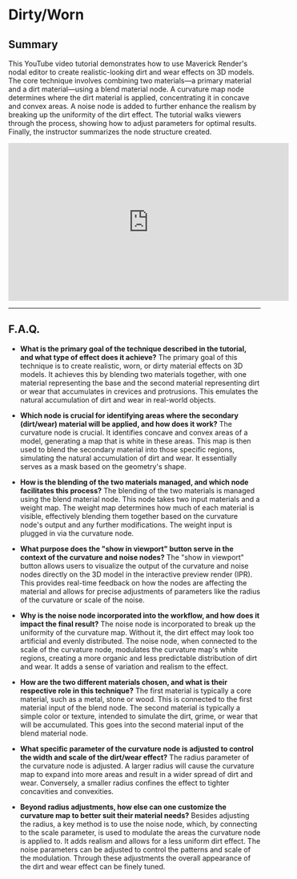 # Dirty/Worn

## Summary

This YouTube video tutorial demonstrates how to use Maverick Render's nodal editor to create realistic-looking dirt and wear effects on 3D models. The core technique involves combining two materials—a primary material and a dirt material—using a blend material node. A curvature map node determines where the dirt material is applied, concentrating it in concave and convex areas. A noise node is added to further enhance the realism by breaking up the uniformity of the dirt effect. The tutorial walks viewers through the process, showing how to adjust parameters for optimal results. Finally, the instructor summarizes the node structure created.

<iframe width="560" height="315" src="https://www.youtube.com/embed/LV9x1ai7Pss?si=zpoa_oLkRP76iTr6" title="YouTube video player" frameborder="0" allow="accelerometer; autoplay; clipboard-write; encrypted-media; gyroscope; picture-in-picture; web-share" referrerpolicy="strict-origin-when-cross-origin" allowfullscreen></iframe>

---

## F.A.Q.

- **What is the primary goal of the technique described in the tutorial, and what type of effect does it achieve?**
The primary goal of this technique is to create realistic, worn, or dirty material effects on 3D models. It achieves this by blending two materials together, with one material representing the base and the second material representing dirt or wear that accumulates in crevices and protrusions. This emulates the natural accumulation of dirt and wear in real-world objects.

- **Which node is crucial for identifying areas where the secondary (dirt/wear) material will be applied, and how does it work?**
The curvature node is crucial. It identifies concave and convex areas of a model, generating a map that is white in these areas. This map is then used to blend the secondary material into those specific regions, simulating the natural accumulation of dirt and wear. It essentially serves as a mask based on the geometry's shape.

- **How is the blending of the two materials managed, and which node facilitates this process?**
The blending of the two materials is managed using the blend material node. This node takes two input materials and a weight map. The weight map determines how much of each material is visible, effectively blending them together based on the curvature node's output and any further modifications. The weight input is plugged in via the curvature node.

- **What purpose does the "show in viewport" button serve in the context of the curvature and noise nodes?**
The "show in viewport" button allows users to visualize the output of the curvature and noise nodes directly on the 3D model in the interactive preview render (IPR). This provides real-time feedback on how the nodes are affecting the material and allows for precise adjustments of parameters like the radius of the curvature or scale of the noise.

- **Why is the noise node incorporated into the workflow, and how does it impact the final result?**
The noise node is incorporated to break up the uniformity of the curvature map. Without it, the dirt effect may look too artificial and evenly distributed. The noise node, when connected to the scale of the curvature node, modulates the curvature map's white regions, creating a more organic and less predictable distribution of dirt and wear. It adds a sense of variation and realism to the effect.

- **How are the two different materials chosen, and what is their respective role in this technique?**
The first material is typically a core material, such as a metal, stone or wood. This is connected to the first material input of the blend node. The second material is typically a simple color or texture, intended to simulate the dirt, grime, or wear that will be accumulated. This goes into the second material input of the blend material node.

- **What specific parameter of the curvature node is adjusted to control the width and scale of the dirt/wear effect?**
The radius parameter of the curvature node is adjusted. A larger radius will cause the curvature map to expand into more areas and result in a wider spread of dirt and wear. Conversely, a smaller radius confines the effect to tighter concavities and convexities.

- **Beyond radius adjustments, how else can one customize the curvature map to better suit their material needs?**
Besides adjusting the radius, a key method is to use the noise node, which, by connecting to the scale parameter, is used to modulate the areas the curvature node is applied to. It adds realism and allows for a less uniform dirt effect. The noise parameters can be adjusted to control the patterns and scale of the modulation. Through these adjustments the overall appearance of the dirt and wear effect can be finely tuned.